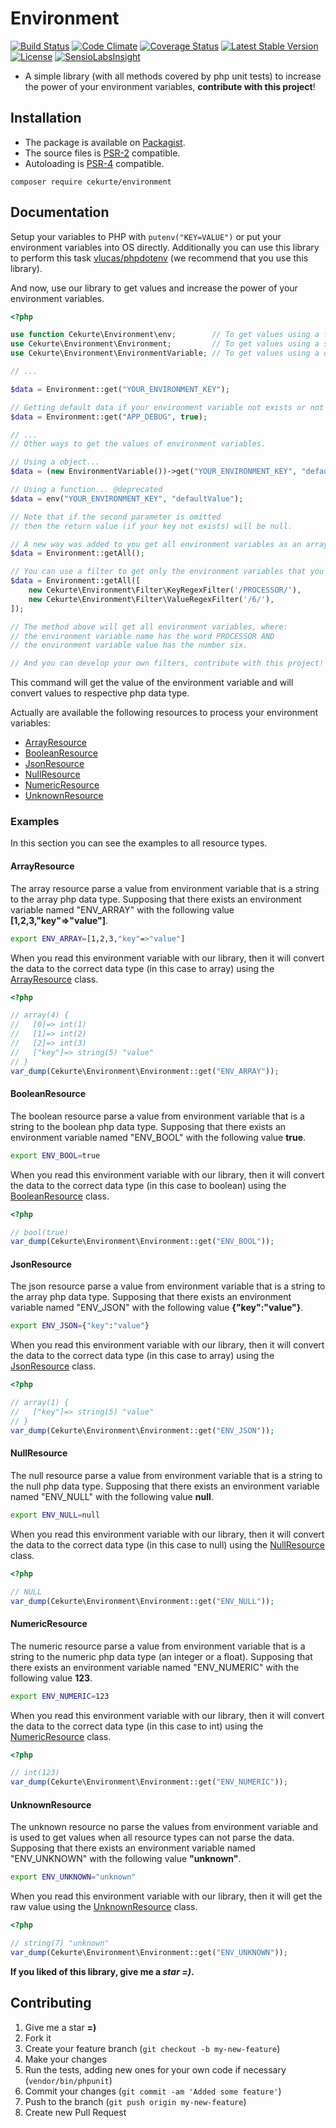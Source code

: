 # Environment

[![Build Status](https://img.shields.io/travis/jpcercal/environment/master.svg?style=square)](http://travis-ci.org/jpcercal/environment)
[![Code Climate](https://codeclimate.com/github/jpcercal/environment/badges/gpa.svg)](https://codeclimate.com/github/jpcercal/environment)
[![Coverage Status](https://coveralls.io/repos/github/jpcercal/environment/badge.svg?branch=master)](https://coveralls.io/github/jpcercal/environment?branch=master)
[![Latest Stable Version](https://img.shields.io/packagist/v/cekurte/environment.svg?style=square)](https://packagist.org/packages/cekurte/environment)
[![License](https://img.shields.io/packagist/l/cekurte/environment.svg?style=square)](https://packagist.org/packages/cekurte/environment)
[![SensioLabsInsight](https://insight.sensiolabs.com/projects/69cde579-31fa-4b64-a2de-cbd6db49bb75/mini.png)](https://insight.sensiolabs.com/projects/69cde579-31fa-4b64-a2de-cbd6db49bb75)

- A simple library (with all methods covered by php unit tests) to increase the power of your environment variables, **contribute with this project**!

## Installation

- The package is available on [Packagist](http://packagist.org/packages/cekurte/environment).
- The source files is [PSR-2](https://github.com/php-fig/fig-standards/blob/master/accepted/PSR-2-coding-style-guide.md) compatible.
- Autoloading is [PSR-4](https://github.com/php-fig/fig-standards/blob/master/accepted/PSR-4-autoloader.md) compatible.

```shell
composer require cekurte/environment
```

## Documentation

Setup your variables to PHP with `putenv("KEY=VALUE")` or put your environment variables into OS directly. Additionally you can use this library to perform this task [vlucas/phpdotenv](https://github.com/vlucas/phpdotenv) (we recommend that you use this library).

And now, use our library to get values and increase the power of your environment variables.

```php
<?php

use function Cekurte\Environment\env;        // To get values using a function (requires php >=5.6)
use Cekurte\Environment\Environment;         // To get values using a static class
use Cekurte\Environment\EnvironmentVariable; // To get values using a object

// ...

$data = Environment::get("YOUR_ENVIRONMENT_KEY");

// Getting default data if your environment variable not exists or not is loaded.
$data = Environment::get("APP_DEBUG", true);

// ...
// Other ways to get the values of environment variables.

// Using a object...
$data = (new EnvironmentVariable())->get("YOUR_ENVIRONMENT_KEY", "defaultValue");

// Using a function... @deprecated
$data = env("YOUR_ENVIRONMENT_KEY", "defaultValue");

// Note that if the second parameter is omitted
// then the return value (if your key not exists) will be null.

// A new way was added to you get all environment variables as an array.
$data = Environment::getAll();

// You can use a filter to get only the environment variables that you need.
$data = Environment::getAll([
    new Cekurte\Environment\Filter\KeyRegexFilter('/PROCESSOR/'),
    new Cekurte\Environment\Filter\ValueRegexFilter('/6/'),
]);

// The method above will get all environment variables, where:
// the environment variable name has the word PROCESSOR AND
// the environment variable value has the number six.

// And you can develop your own filters, contribute with this project!
```

This command will get the value of the environment variable and will convert values to respective php data type.

Actually are available the following resources to process your environment variables:

- [ArrayResource](https://github.com/jpcercal/environment/blob/master/src/Resource/ArrayResource.php)
- [BooleanResource](https://github.com/jpcercal/environment/blob/master/src/Resource/BooleanResource.php)
- [JsonResource](https://github.com/jpcercal/environment/blob/master/src/Resource/JsonResource.php)
- [NullResource](https://github.com/jpcercal/environment/blob/master/src/Resource/NullResource.php)
- [NumericResource](https://github.com/jpcercal/environment/blob/master/src/Resource/NumericResource.php)
- [UnknownResource](https://github.com/jpcercal/environment/blob/master/src/Resource/UnknownResource.php)

### Examples

In this section you can see the examples to all resource types.

#### ArrayResource

The array resource parse a value from environment variable that is a string to the array php data type. Supposing that there exists an environment variable named "ENV_ARRAY" with the following value **[1,2,3,"key"=>"value"]**.

```bash
export ENV_ARRAY=[1,2,3,"key"=>"value"]
```

When you read this environment variable with our library, then it will convert the data to the correct data type (in this case to array) using the [ArrayResource](https://github.com/jpcercal/environment/blob/master/src/Resource/ArrayResource.php) class.

```php
<?php

// array(4) {
//   [0]=> int(1)
//   [1]=> int(2)
//   [2]=> int(3)
//   ["key"]=> string(5) "value"
// }
var_dump(Cekurte\Environment\Environment::get("ENV_ARRAY"));

```

#### BooleanResource

The boolean resource parse a value from environment variable that is a string to the boolean php data type. Supposing that there exists an environment variable named "ENV_BOOL" with the following value **true**.

```bash
export ENV_BOOL=true
```

When you read this environment variable with our library, then it will convert the data to the correct data type (in this case to boolean) using the [BooleanResource](https://github.com/jpcercal/environment/blob/master/src/Resource/BooleanResource.php) class.

```php
<?php

// bool(true)
var_dump(Cekurte\Environment\Environment::get("ENV_BOOL"));

```

#### JsonResource

The json resource parse a value from environment variable that is a string to the array php data type. Supposing that there exists an environment variable named "ENV_JSON" with the following value **{"key":"value"}**.

```bash
export ENV_JSON={"key":"value"}
```

When you read this environment variable with our library, then it will convert the data to the correct data type (in this case to array) using the [JsonResource](https://github.com/jpcercal/environment/blob/master/src/Resource/JsonResource.php) class.

```php
<?php

// array(1) {
//   ["key"]=> string(5) "value"
// }
var_dump(Cekurte\Environment\Environment::get("ENV_JSON"));

```

#### NullResource

The null resource parse a value from environment variable that is a string to the null php data type. Supposing that there exists an environment variable named "ENV_NULL" with the following value **null**.

```bash
export ENV_NULL=null
```

When you read this environment variable with our library, then it will convert the data to the correct data type (in this case to null) using the [NullResource](https://github.com/jpcercal/environment/blob/master/src/Resource/NullResource.php) class.

```php
<?php

// NULL
var_dump(Cekurte\Environment\Environment::get("ENV_NULL"));
```

#### NumericResource

The numeric resource parse a value from environment variable that is a string to the numeric php data type (an integer or a float). Supposing that there exists an environment variable named "ENV_NUMERIC" with the following value **123**.

```bash
export ENV_NUMERIC=123
```

When you read this environment variable with our library, then it will convert the data to the correct data type (in this case to int) using the [NumericResource](https://github.com/jpcercal/environment/blob/master/src/Resource/NumericResource.php) class.

```php
<?php

// int(123)
var_dump(Cekurte\Environment\Environment::get("ENV_NUMERIC"));
```

#### UnknownResource

The unknown resource no parse the values from environment variable and is used to get values when all resource types can not parse the data. Supposing that there exists an environment variable named "ENV_UNKNOWN" with the following value **"unknown"**.

```bash
export ENV_UNKNOWN="unknown"
```

When you read this environment variable with our library, then it will get the raw value using the [UnknownResource](https://github.com/jpcercal/environment/blob/master/src/Resource/UnknownResource.php) class.

```php
<?php

// string(7) "unknown"
var_dump(Cekurte\Environment\Environment::get("ENV_UNKNOWN"));
```

**If you liked of this library, give me a *star =)*.**

Contributing
------------

1. Give me a star **=)**
1. Fork it
2. Create your feature branch (`git checkout -b my-new-feature`)
3. Make your changes
4. Run the tests, adding new ones for your own code if necessary (`vendor/bin/phpunit`)
5. Commit your changes (`git commit -am 'Added some feature'`)
6. Push to the branch (`git push origin my-new-feature`)
7. Create new Pull Request
